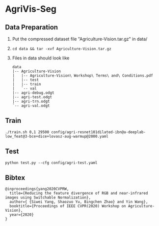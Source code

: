 # AgriVis-Seg

## Data Preparation
1. Put the compressed dataset file "Agriculture-Vision.tar.gz" in data/
2. ```
   cd data && tar -xvf Agriculture-Vision.tar.gz
   ```
3. Files in data should look like
    ```
    data
    |-- Agriculture-Vision
    |   |-- Agriculture-Vision\ Workshop\ Terms\ and\ Conditions.pdf
    |   |-- test
    |   |-- train
    |   `-- val
    |-- agri-debug.odgt
    |-- agri-test.odgt
    |-- agri-trn.odgt
    `-- agri-val.odgt
    ```

## Train
```
./train.sh 0,1 29500 config/agri-resnet101dilated-ibn@a-deeplab-low_feat@3-bce+dice+lovasz-aug-warmup@2000.yaml
```

## Test
```
python test.py --cfg config/agri-test.yaml
```

## Bibtex

```
@inproceedings{yang2020CVPRW,
  title={Reducing the feature divergence of RGB and near-infrared images using Switchable Normalization},
  author={ {Siwei Yang, Shaozuo Yu, Bingchen Zhao} and Yin Wang},
  booktitle={Proceedings of IEEE CVPR(2020) Workshop on Agriculture-Vision},
  year={2020}
}
```
